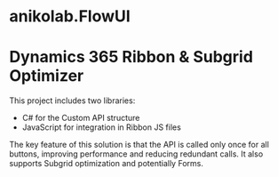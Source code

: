 # anikolab.FlowUI

# Dynamics 365 Ribbon & Subgrid Optimizer

This project includes two libraries:
- C# for the Custom API structure
- JavaScript for integration in Ribbon JS files


The key feature of this solution is that the API is called only once for all buttons, improving performance and reducing redundant calls. It also supports Subgrid optimization and potentially Forms.
